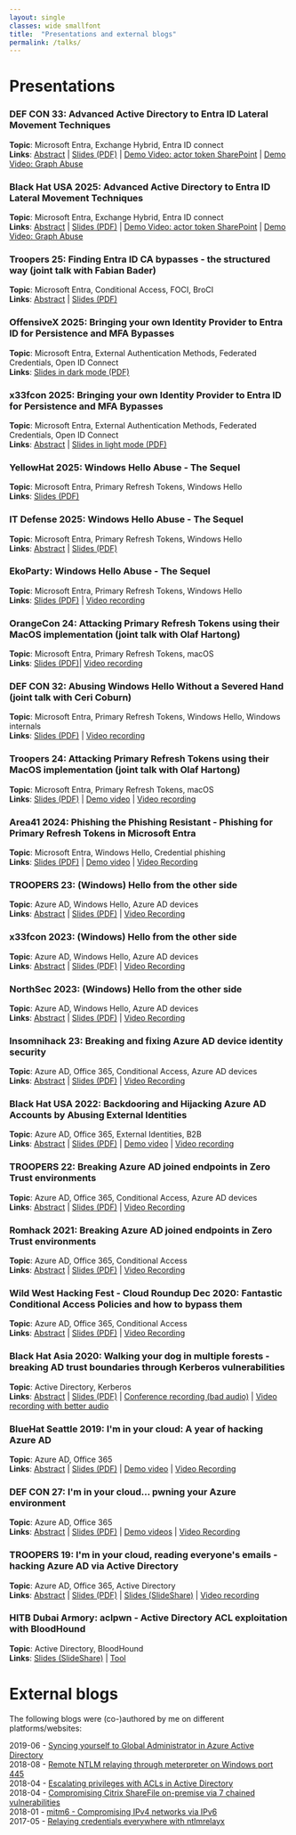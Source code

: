 ```yaml
---
layout: single
classes: wide smallfont
title:  "Presentations and external blogs"
permalink: /talks/
---
```


# Presentations
### **DEF CON 33**: Advanced Active Directory to Entra ID Lateral Movement Techniques
**Topic**: Microsoft Entra, Exchange Hybrid, Entra ID connect   
**Links**: [Abstract](https://defcon.org/html/defcon-33/dc-33-speakers.html#content_60307) | [Slides (PDF)](/assets/raw/dirkjan%20-%20DC33%20-%20Advanced%20Active%20Directory%20to%20Entra%20ID%20lateral%20movement%20techniques_final.pdf) | [Demo Video: actor token SharePoint](/assets/raw/demo_sharepoint_actor.mp4) | [Demo Video: Graph Abuse](/assets/raw/demo_graph.mp4)

### **Black Hat USA 2025**: Advanced Active Directory to Entra ID Lateral Movement Techniques
**Topic**: Microsoft Entra, Exchange Hybrid, Entra ID connect   
**Links**: [Abstract](https://www.blackhat.com/us-25/briefings/schedule/index.html#advanced-active-directory-to-entra-id-lateral-movement-techniques-46500) | [Slides (PDF)](/assets/raw/US-25-Mollema-Advanced-AD-to-Entra-ID-lateral-movement-techniques-final.pdf) | [Demo Video: actor token SharePoint](/assets/raw/demo_sharepoint_actor.mp4) | [Demo Video: Graph Abuse](/assets/raw/demo_graph.mp4)

### **Troopers 25**: Finding Entra ID CA bypasses - the structured way (joint talk with Fabian Bader)
**Topic**: Microsoft Entra, Conditional Access, FOCI, BroCI   
**Links**: [Abstract](https://troopers.de/troopers25/talks/tfsfqs/) | [Slides (PDF)](/assets/raw/Finding%20Entra%20ID%20CA%20Bypasses%20-%20the%20structured%20way.pdf) 

### **OffensiveX 2025**: Bringing your own Identity Provider to Entra ID for Persistence and MFA Bypasses
**Topic**: Microsoft Entra, External Authentication Methods, Federated Credentials, Open ID Connect   
**Links**: [Slides in dark mode (PDF)](/assets/raw/BYO%20IDP%20in%20Entra%20ID_offensivex.pdf)  

### **x33fcon 2025**: Bringing your own Identity Provider to Entra ID for Persistence and MFA Bypasses
**Topic**: Microsoft Entra, External Authentication Methods, Federated Credentials, Open ID Connect   
**Links**: [Abstract](https://www.x33fcon.com/#!s/Dirk-janMollema.md) | [Slides in light mode (PDF)](/assets/raw/BYO%20IDP%20in%20Entra%20ID_x33fcon.pdf)   

### **YellowHat 2025**: Windows Hello Abuse - The Sequel
**Topic**: Microsoft Entra, Primary Refresh Tokens, Windows Hello  
**Links**: [Slides (PDF)](/assets/raw/Windows%20Hello%20abuse%20the%20sequel_yellowhat.pdf)   

### **IT Defense 2025**: Windows Hello Abuse - The Sequel
**Topic**: Microsoft Entra, Primary Refresh Tokens, Windows Hello  
**Links**: [Abstract](https://www.it-defense.de/en/it-defense-2025/conference/presentations#c2294) | [Slides (PDF)](/assets/raw/Windows%20Hello%20abuse%20the%20sequel_itdefense_slides.pdf)   

### **EkoParty**: Windows Hello Abuse - The Sequel
**Topic**: Microsoft Entra, Primary Refresh Tokens, Windows Hello  
**Links**: [Slides (PDF)](/assets/raw/Windows%20Hello%20abuse%20the%20sequel.pdf) | [Video recording](https://www.youtube.com/watch?v=rdvqof_yGMs)   

### **OrangeCon 24**: Attacking Primary Refresh Tokens using their MacOS implementation (joint talk with Olaf Hartong)
**Topic**: Microsoft Entra, Primary Refresh Tokens, macOS   
**Links**: [Slides (PDF)](/assets/raw/Attacking%20PRT%20macOS_orangecon.pdf)| [Video recording](https://www.youtube.com/watch?v=T92verdYJAQ)   

### **DEF CON 32**: Abusing Windows Hello Without a Severed Hand (joint talk with Ceri Coburn)
**Topic**: Microsoft Entra, Primary Refresh Tokens, Windows Hello, Windows internals  
**Links**: [Slides (PDF)](/assets/raw/Abusing%20Windows%20Hello%20Without%20a%20Severed%20Hand_v3.pdf) | [Video recording](https://www.youtube.com/watch?v=mFJ-NUnFBac)   

### **Troopers 24**: Attacking Primary Refresh Tokens using their MacOS implementation (joint talk with Olaf Hartong)
**Topic**: Microsoft Entra, Primary Refresh Tokens, macOS   
**Links**: [Slides (PDF)](/assets/raw/Attacking%20PRT%20macOS.pdf) | [Demo video](/assets/raw/troopers24.mp4) | [Video recording](https://www.youtube.com/watch?v=wFhe0-RRkFA)   

### **Area41 2024**: Phishing the Phishing Resistant - Phishing for Primary Refresh Tokens in Microsoft Entra
**Topic**: Microsoft Entra, Windows Hello, Credential phishing  
**Links**: [Slides (PDF)](/assets/raw/Phishing%20the%20Phishing%20Resistant.pdf) | [Demo video](/assets/raw/area41_credphishing.mp4) | [Video Recording](https://www.youtube.com/watch?v=tNh_sYkmurI)  

### **TROOPERS 23**: (Windows) Hello from the other side
**Topic**: Azure AD, Windows Hello, Azure AD devices  
**Links**: [Abstract](https://troopers.de/troopers23/talks/mn7xw8/) | [Slides (PDF)](/assets/raw/Windows%20Hello%20from%20the%20other%20side_TR23_final.pdf) | [Video Recording](https://www.youtube.com/watch?v=AFay_58QubY)  

### **x33fcon 2023**: (Windows) Hello from the other side
**Topic**: Azure AD, Windows Hello, Azure AD devices  
**Links**: [Abstract](https://www.x33fcon.com/#!archive/2023/s/Dirk-janMollema.md) | [Slides (PDF)](/assets/raw/Windows%20Hello%20from%20the%20other%20side_x33fcon.pdf) | [Video Recording](https://youtu.be/Hiaraz7_KvE)  

### **NorthSec 2023**: (Windows) Hello from the other side
**Topic**: Azure AD, Windows Hello, Azure AD devices  
**Links**: [Abstract](https://nsec.io/schedule/#session-2023-windows-hello-from-the-other-side) | [Slides (PDF)](/assets/raw/Windows%20Hello%20from%20the%20other%20side_nsec_v1.0.pdf) | [Video Recording](https://www.youtube.com/live/ge67z-YxjIA?feature=share&t=3288)  

### **Insomnihack 23**: Breaking and fixing Azure AD device identity security
**Topic**: Azure AD, Office 365, Conditional Access, Azure AD devices  
**Links**: [Abstract](https://insomnihack.ch/talks-2023/#G9JMQL) | [Slides (PDF)](/assets/raw/Insomnihack%20Breaking%20and%20fixing%20Azure%20AD%20device%20identity%20security.pdf) | [Video Recording](https://www.youtube.com/watch?v=x609c-MUZ_g)  

### **Black Hat USA 2022**: Backdooring and Hijacking Azure AD Accounts by Abusing External Identities
**Topic**: Azure AD, Office 365, External Identities, B2B  
**Links**: [Abstract](https://www.blackhat.com/us-22/briefings/schedule/index.html#backdooring-and-hijacking-azure-ad-accounts-by-abusing-external-identities-26999) | [Slides (PDF)](/assets/raw/US-22-Mollema-Backdooring-and-hijacking-Azure-AD-accounts_final.pdf) | [Demo video](/assets/raw/mfaoverwrite_short.mp4) | [Video recording](https://www.youtube.com/watch?v=uKDS2t9_KsA)

### **TROOPERS 22**: Breaking Azure AD joined endpoints in Zero Trust environments
**Topic**: Azure AD, Office 365, Conditional Access, Azure AD devices  
**Links**: [Abstract](https://troopers.de/troopers22/agenda/tr22-1055-breaking-azure-ad-joined-endpoints-in-zero-trust-environments/) | [Slides (PDF)](/assets/raw/TR22_Mollema_Breaking_Azure_AD_joined_endpoints_in_zero-trust_environments_v1.0.pdf) | [Video Recording](https://youtu.be/BduCn8cLV1A) 

### **Romhack 2021**: Breaking Azure AD joined endpoints in Zero Trust environments
**Topic**: Azure AD, Office 365, Conditional Access  
**Links**: [Abstract](https://www.romhack.io/agenda-2021.html#mollema) | [Slides (PDF)](/assets/raw/romhack_dirkjan.pdf) | [Video Recording](https://www.youtube.com/watch?v=OigKnI68Sfo)

### **Wild West Hacking Fest - Cloud Roundup Dec 2020**: Fantastic Conditional Access Policies and how to bypass them
**Topic**: Azure AD, Office 365, Conditional Access  
**Links**: [Abstract](https://wildwesthackinfest.com/the-roundup/cloud-pentesting/) | [Slides (PDF)](/assets/raw/fantastic_policies_cloud_roundup.pdf) | [Video Recording](https://www.youtube.com/watch?v=yOJ6yB9anZM&t=296s)

### **Black Hat Asia 2020**: Walking your dog in multiple forests - breaking AD trust boundaries through Kerberos vulnerabilities
**Topic**: Active Directory, Kerberos  
**Links**: [Abstract](https://www.blackhat.com/asia-20/briefings/schedule/index.html#walking-your-dog-in-multiple-forests---breaking-ad-trust-boundaries-through-kerberos-vulnerabilities-18818) | [Slides (PDF)](/assets/raw/Walking-your-dog-in-multiple-forests.pdf) | [Conference recording (bad audio)](https://www.youtube.com/watch?v=z3FOw8MfKcw) | [Video recording with better audio](https://youtu.be/EUa7tyOOph4)

### **BlueHat Seattle 2019**: I'm in your cloud: A year of hacking Azure AD 
**Topic**: Azure AD, Office 365  
**Links**: [Abstract](https://www.microsoft.com/bluehat) | [Slides (PDF)](/assets/raw/Im%20in%20your%20cloud%20bluehat-v1.0.pdf) | [Demo video](/assets/raw/replyurlwifi.mp4) | [Video Recording](https://www.youtube.com/watch?v=fpUZJxFK72k)

### **DEF CON 27**: I'm in your cloud... pwning your Azure environment  
**Topic**: Azure AD, Office 365  
**Links**: [Abstract](https://www.defcon.org/html/defcon-27/dc-27-speakers.html#Mollema) | [Slides (PDF)](https://media.defcon.org/DEF%20CON%2027/DEF%20CON%2027%20presentations/DEFCON-27-Dirk-jan-Mollema-Im-in-your-cloud-pwning-your-azure-environment.pdf) | [Demo videos](https://media.defcon.org/DEF%20CON%2027/DEF%20CON%2027%20presentations/DEFCON-27-Dirk-jan-Mollema-Demo-Videos/) | [Video Recording](https://www.youtube.com/watch?v=xei8lAPitX8)

### **TROOPERS 19**: I'm in your cloud, reading everyone's emails - hacking Azure AD via Active Directory  
**Topic**: Azure AD, Office 365, Active Directory  
**Links**: [Abstract](https://www.troopers.de/troopers19/agenda/y3nswp/) | [Slides (PDF)](https://troopers.de/downloads/troopers19/TROOPERS19_AD_Im_in_your_cloud.pdf) | [Slides (SlideShare)](https://www.slideshare.net/DirkjanMollema/im-in-your-cloud-reading-everyones-email-hacking-azure-ad-via-active-directory) | [Video recording](https://www.youtube.com/watch?v=JEIR5oGCwdg)

### **HITB Dubai Armory**: aclpwn - Active Directory ACL exploitation with BloodHound
**Topic**: Active Directory, BloodHound  
**Links**: [Slides (SlideShare)](https://www.slideshare.net/DirkjanMollema/aclpwn-active-directory-acl-exploitation-with-bloodhound) | [Tool](https://github.com/fox-it/aclpwn.py)

# External blogs
The following blogs were (co-)authored by me on different platforms/websites:

2019-06 - [Syncing yourself to Global Administrator in Azure Active Directory](https://blog.fox-it.com/2019/06/06/syncing-yourself-to-global-administrator-in-azure-active-directory/)  
2018-08 - [Remote NTLM relaying through meterpreter on Windows port 445](https://diablohorn.com/2018/08/25/remote-ntlm-relaying-through-meterpreter-on-windows-port-445/)  
2018-04 - [Escalating privileges with ACLs in Active Directory](https://blog.fox-it.com/2018/04/26/escalating-privileges-with-acls-in-active-directory/)  
2018-04 - [Compromising Citrix ShareFile on-premise via 7 chained vulnerabilities](https://blog.fox-it.com/2018/04/06/compromising-sharefile-on-premise-via-7-chained-vulnerabilities/)  
2018-01 - [mitm6 - Compromising IPv4 networks via IPv6](https://blog.fox-it.com/2018/01/11/mitm6-compromising-ipv4-networks-via-ipv6/)  
2017-05 - [Relaying credentials everywhere with ntlmrelayx](https://blog.fox-it.com/2017/05/09/relaying-credentials-everywhere-with-ntlmrelayx/)  
